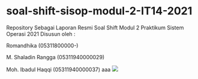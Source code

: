 # soal-shift-sisop-modul-2-IT14-2021

Repository Sebagai Laporan Resmi Soal Shift Modul 2 Praktikum Sistem Operasi 2021
Disusun oleh :

Romandhika (05311800000-)

M. Shaladin Rangga (05311940000029)

Moh. Ibadul Haqqi (05311940000037)
aaa
<img src="https://user-images.githubusercontent.com/61416036/114886765-04bd4b80-9e32-11eb-9239-65f6a3b0d356.png">
